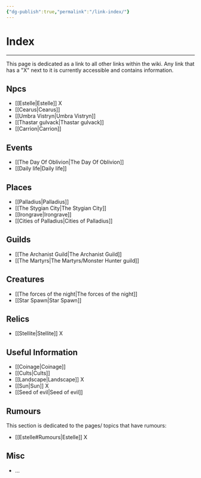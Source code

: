 ```yaml
---
{"dg-publish":true,"permalink":"/link-index/"}
---
```



# Index
***

This page is dedicated as a link to all other links within the wiki.
Any link that has a "X" next to it is currently accessible and contains information.

## Npcs

- [[Estelle\|Estelle]] X
- [[Cearus\|Cearus]]
- [[Umbra Vistryn\|Umbra Vistryn]]
- [[Thastar gulvack\|Thastar gulvack]]
- [[Carrion\|Carrion]]
## Events

- [[The Day Of Oblivion\|The Day Of Oblivion]]
- [[Daily life\|Daily life]]

## Places

- [[Palladius\|Palladius]]
- [[The Stygian City\|The Stygian City]]
- [[Irongrave\|Irongrave]]
- [[Cities of Palladius\|Cities of Palladius]]
## Guilds

- [[The Archanist Guild\|The Archanist Guild]]
- [[The Martyrs\|The Martyrs/Monster Hunter guild]] 

## Creatures

- [[The forces of the night\|The forces of the night]]
- [[Star Spawn\|Star Spawn]]

## Relics

- [[Stellite\|Stellite]] X
## Useful Information

- [[Coinage\|Coinage]]
- [[Cults\|Cults]]
- [[Landscape\|Landscape]] X
- [[Sun\|Sun]] X
- [[Seed of evil\|Seed of evil]]

## Rumours

This section is dedicated to the pages/ topics that have rumours:
- [[Estelle#Rumours\|Estelle]] X

## Misc

- ...
